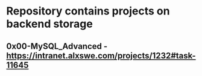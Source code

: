 # Repository contains projects on backend storage
## 0x00-MySQL_Advanced - https://intranet.alxswe.com/projects/1232#task-11645